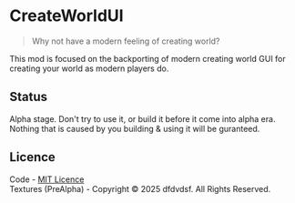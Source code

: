 # CreateWorldUI 

> Why not have a modern feeling of creating world?

This mod is focused on the backporting of modern creating world GUI for creating your world as modern players do.

## Status 
Alpha stage. Don't try to use it, or build it before it come into alpha era. Nothing that is caused by you building & using it will be guranteed.   

## Licence

Code - [MIT Licence](LICENSE)    
Textures (PreAlpha) - Copyright © 2025 dfdvdsf. All Rights Reserved.

